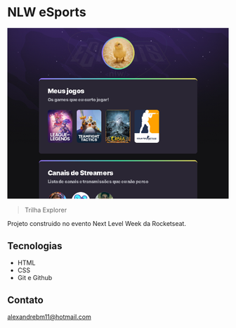 # NLW eSports 


![{preview}](./.github/preview.png)

> Trilha Explorer

Projeto construido no evento Next Level Week da Rocketseat.


## Tecnologias

- HTML
- CSS
- Git e Github

## Contato

alexandrebm11@hotmail.com